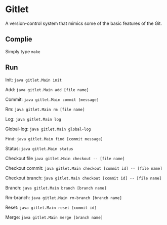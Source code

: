 # Gitlet
A version-control system that mimics some of the basic features of the Git.
## Complie
Simply type `make`
## Run
Init:
`java gitlet.Main init`

Add:
`java gitlet.Main add [file name]`

Commit:
`java gitlet.Main commit [message]`

Rm:
`java gitlet.Main rm [file name]`

Log:
`java gitlet.Main log`

Global-log:
`java gitlet.Main global-log`

Find:
`java gitlet.Main find [commit message]`

Status:
`java gitlet.Main status`

Checkout file
`java gitlet.Main checkout -- [file name]`

Checkout commit:
`java gitlet.Main checkout [commit id] -- [file name]`

Checkout branch:
`java gitlet.Main checkout [commit id] -- [file name]`

Branch:
`java gitlet.Main branch [branch name]`

Rm-branch:
`java gitlet.Main rm-branch [branch name]`

Reset:
`java gitlet.Main reset [commit id]`

Merge:
`java gitlet.Main merge [branch name]`

